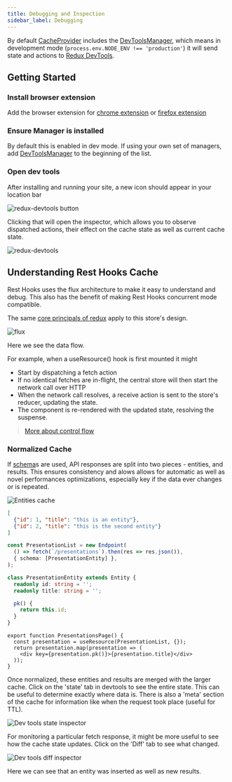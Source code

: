 ```yaml
---
title: Debugging and Inspection
sidebar_label: Debugging
---
```


By default [CacheProvider](../api/CacheProvider) includes the [DevToolsManager](../api/DevToolsManager),
which means in development mode (`process.env.NODE_ENV !== 'production'`) it will send state and actions
to [Redux DevTools](https://github.com/zalmoxisus/redux-devtools-extension).

## Getting Started

### Install browser extension

Add the browser extension for
[chrome extension](https://chrome.google.com/webstore/detail/redux-devtools/lmhkpmbekcpmknklioeibfkpmmfibljd?hl=en)
or
[firefox extension](https://addons.mozilla.org/en-US/firefox/addon/reduxdevtools/)

### Ensure Manager is installed

By default this is enabled in dev mode. If using your own set of managers, add [DevToolsManager](../api/DevToolsManager)
to the beginning of the list.

### Open dev tools

After installing and running your site, a new icon should appear in your location bar

![redux-devtools button](/img/redux-devtools.png)

Clicking that will open the inspector, which allows you to observe dispatched actions,
their effect on the cache state as well as current cache state.

![redux-devtools](/img/redux-devtool-diff.png)

## Understanding Rest Hooks Cache

Rest Hooks uses the flux architecture to make it easy to understand and debug. This also
has the benefit of making Rest Hooks concurrent mode compatible.

The same [core principals of redux](https://redux.js.org/introduction/core-concepts) apply
to this store's design.

![flux](/img/flux.png)

Here we see the data flow.

For example, when a useResource() hook is first mounted it might

- Start by dispatching a fetch action
- If no identical fetches are in-flight, the central store will then start the network call over HTTP
- When the network call resolves, a receive action is sent to the store's reducer, updating the state.
- The component is re-rendered with the updated state, resolving the suspense.

> [More about control flow](../api/Manager#control-flow)

### Normalized Cache

If [schema](../api/schema)s are used, API responses are split into two pieces - entities, and results.
This ensures consistency and alows allows for automatic as well as novel performances optimizations, especially
key if the data ever changes or is repeated.

<!--DOCUSAURUS_CODE_TABS-->
<!--State-->
![Entities cache](/img/entities.png)
<!--Response-->
```json
[
  {"id": 1, "title": "this is an entity"},
  {"id": 2, "title": "this is the second entity"}
]
```
<!--Endpoint-->
```typescript
const PresentationList = new Endpoint(
  () => fetch(`/presentations`).then(res => res.json()),
  { schema: [PresentationEntity] },
);
```
<!--Entity-->
```typescript
class PresentationEntity extends Entity {
  readonly id: string = '';
  readonly title: string = '';

  pk() {
    return this.id;
  }
}
```
<!--React-->
```tsx
export function PresentationsPage() {
  const presentation = useResource(PresentationList, {});
  return presentation.map(presentation => (
    <div key={presentation.pk()}>{presentation.title}</div>
  ));
}
```
<!--END_DOCUSAURUS_CODE_TABS-->

Once normalized, these entities and results are merged with the larger cache. Click on the 'state'
tab in devtools to see the entire state. This can be useful to determine exactly where data is. There is
also a 'meta' section of the cache for information like when the request took place (useful for TTL).

![Dev tools state inspector](/img/redux-devtools-state.png)

For monitoring a particular fetch response, it might be more useful to see how the cache state updates.
Click on the 'Diff' tab to see what changed.

![Dev tools diff inspector](/img/redux-devtool-diff.png)

Here we can see that an entity was inserted as well as new results.
